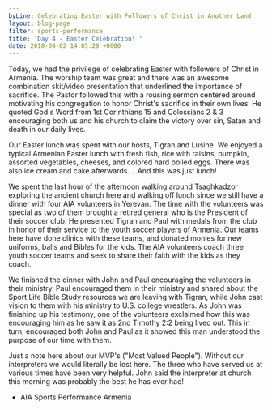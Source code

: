 ```yaml
---
byLine: Celebrating Easter with Followers of Christ in Another Land
layout: blog-page
filter: sports-performance
title: 'Day 4 - Easter Celebration! '
date: 2018-04-02 14:05:28 +0000
---
```

Today, we had the privilege of celebrating Easter with followers of Christ in Armenia. The worship team was great and there was an awesome combination skit/video presentation that underlined the importance of sacrifice. The Pastor followed this with a rousing sermon centered around motivating his congregation to honor Christ's sacrifice in their own lives. He quoted God's Word from 1st Corinthians 15 and Colossians 2 & 3 encouraging both us and his church to claim the victory over sin, Satan and death in our daily lives. 

Our Easter lunch was spent with our hosts, Tigran and Lusine. We enjoyed a typical Armenian Easter lunch with fresh fish, rice with raisins, pumpkin, assorted vegetables, cheeses, and colored hard boiled eggs. There was also ice cream and cake afterwards. ...And this was just lunch!

We spent the last hour of the afternoon walking around Tsaghkadzor exploring the ancient church here and walking off lunch since we still have a dinner with four AIA volunteers in Yerevan. The time with the volunteers was special as two of them brought a retired general who is the President of their soccer club. He presented Tigran and Paul with medals from the club in honor of their service to the youth soccer players of Armenia. Our teams here have done clinics with these teams, and donated monies for new uniforms, balls and Bibles for the kids. The AIA volunteers coach three youth soccer teams and seek to share their faith with the kids as they coach.

We finished the dinner with John and Paul encouraging the volunteers in their ministry. Paul encouraged them in their ministry and shared about the Sport Life Bible Study resources we are leaving with Tigran, while John cast vision to them with his ministry to U.S. college wrestlers. As John was finishing up his testimony, one of the volunteers exclaimed how this was encouraging him as he saw it as 2nd Timothy 2:2 being lived out. This in turn, encouraged both John and Paul as it showed this man understood the purpose of our time with them. 

Just a note here about our MVP's ("Most Valued People"). Without our interpreters we would literally be lost here.  The three who have served us at various times have been very helpful. John said the interpreter at church this morning was probably the best he has ever had! 

* AIA Sports Performance Armenia